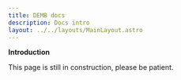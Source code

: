 ```yaml
---
title: DEMB docs
description: Docs intro
layout: ../../layouts/MainLayout.astro
---
```


**Introduction**

This page is still in construction, please be patient.

